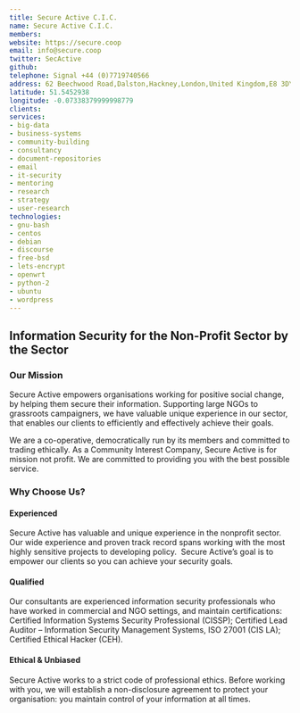 ```yaml
---
title: Secure Active C.I.C.
name: Secure Active C.I.C.
members:
website: https://secure.coop
email: info@secure.coop
twitter: SecActive
github:
telephone: Signal +44 (0)7719740566
address: 62 Beechwood Road,Dalston,Hackney,London,United Kingdom,E8 3DY
latitude: 51.5452938
longitude: -0.07338379999998779
clients:
services:
- big-data
- business-systems
- community-building
- consultancy
- document-repositories
- email
- it-security
- mentoring
- research
- strategy
- user-research
technologies:
- gnu-bash
- centos
- debian
- discourse
- free-bsd
- lets-encrypt
- openwrt
- python-2
- ubuntu
- wordpress
---
```


## Information Security for the Non-Profit Sector by the Sector

### Our Mission

Secure Active empowers organisations working for positive social change, by helping them secure their information. Supporting large NGOs to grassroots campaigners, we have valuable unique experience in our sector, that enables our clients to efficiently and effectively achieve their goals.

We are a co-operative, democratically run by its members and committed to trading ethically. As a Community Interest Company, Secure Active is for mission not profit. We are committed to providing you with the best possible service.
 
### Why Choose Us?  

#### Experienced  

Secure Active has valuable and unique experience in the nonprofit sector. Our wide experience and proven track record spans working with the most highly sensitive projects to developing policy.  Secure Active’s goal is to empower our clients so you can achieve your security goals.

#### Qualified

Our consultants are experienced information security professionals who have worked in commercial and NGO settings, and maintain certifications: Certified Information Systems Security Professional (CISSP); Certified Lead Auditor – Information Security Management Systems, ISO 27001 (CIS LA); Certified Ethical Hacker (CEH).

#### Ethical & Unbiased

Secure Active works to a strict code of professional ethics. Before working with you, we will establish a non-disclosure agreement to protect your organisation: you maintain control of your information at all times.
